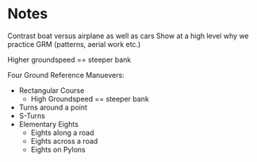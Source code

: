 # Notes
Contrast boat versus airplane as well as cars
Show at a high level why we practice GRM (patterns, aerial work etc.)

Higher groundspeed == steeper bank

Four Ground Reference Manuevers:
* Rectangular Course
    * High Groundspeed == steeper bank
* Turns around a point
* S-Turns
* Elementary Eights
    * Eights along a road
    * Eights across a road
    * Eights on Pylons
    